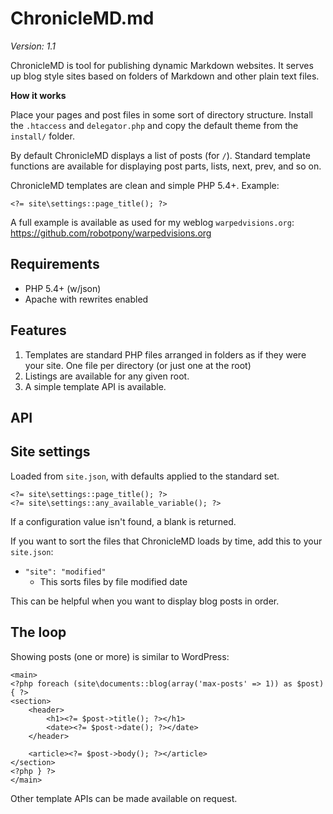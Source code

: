 # ChronicleMD.md

*Version: 1.1*

ChronicleMD is tool for publishing dynamic Markdown websites. It serves up blog style sites based on folders of Markdown and other plain text files.

**How it works**

Place your pages and post files in some sort of directory structure.  Install the `.htaccess` and `delegator.php` and copy the default theme from the `install/` folder.

By default ChronicleMD displays a list of posts (for `/`). Standard template functions are available for displaying post parts, lists, next, prev, and so on.

ChronicleMD templates are clean and simple PHP 5.4+. Example:

    <?= site\settings::page_title(); ?>

A full example is available as used for my weblog `warpedvisions.org`: https://github.com/robotpony/warpedvisions.org

## Requirements

* PHP 5.4+ (w/json)
* Apache with rewrites enabled

## Features
	
1. Templates are standard PHP files arranged in folders as if they were your site. One file per directory (or just one at the root)
2. Listings are available for any given root.
3. A simple template API is available.

## API

## Site settings 

Loaded from `site.json`, with defaults applied to the standard set.

	<?= site\settings::page_title(); ?>
	<?= site\settings::any_available_variable(); ?>

If a configuration value isn't found, a blank is returned.

If you want to sort the files that ChronicleMD loads by time, add this to your `site.json`:

* `"site": "modified"`
	* This sorts files by file modified date 

This can be helpful when you want to display blog posts in order.

## The loop

Showing posts (one or more) is similar to WordPress:

~~~~
<main>
<?php foreach (site\documents::blog(array('max-posts' => 1)) as $post) { ?>
<section>
	<header>
		<h1><?= $post->title(); ?></h1>
		<date><?= $post->date(); ?></date>
	</header>

	<article><?= $post->body(); ?></article>
</section>
<?php } ?>
</main>
~~~~

Other template APIs can be made available on request.